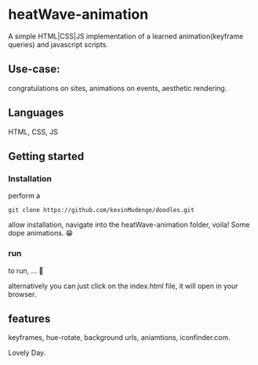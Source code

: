 # heatWave-animation
A simple HTML|CSS|JS implementation of a learned animation(keyframe queries) and javascript scripts.

## Use-case: 
congratulations on sites, animations on events, aesthetic rendering.

## Languages

HTML, CSS, JS

## Getting started

### Installation

perform a

```git
git clone https://github.com/kevinMudenge/doodles.git

```

allow installation, navigate into the heatWave-animation folder, voila! Some dope animations. 😁

### run

to run, ... 🙂

alternatively you can just click on the index.html file, it will open in your browser.

## features

keyframes, hue-rotate, background urls, aniamtions, iconfinder.com.


Lovely Day.